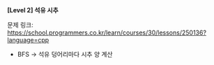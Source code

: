 **[Level 2] 석유 시추**

문제 링크: https://school.programmers.co.kr/learn/courses/30/lessons/250136?language=cpp

* BFS -> 석유 덩어리마다 시추 양 계산
